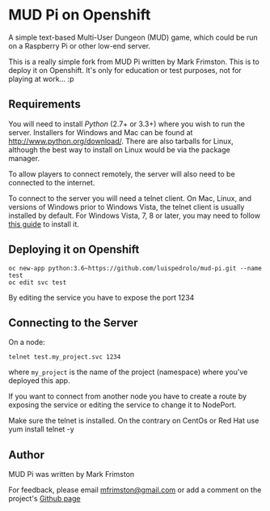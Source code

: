 MUD Pi on Openshift
======

A simple text-based Multi-User Dungeon (MUD) game, which could be run on a 
Raspberry Pi or other low-end server.

This is a really simple fork from MUD Pi  written by Mark Frimston. This is to deploy it on Openshift. It's only for education or test purposes, not for playing at work... :p


Requirements
------------

You will need to install _Python_ (2.7+ or 3.3+) where you wish to run the 
server. Installers for Windows and Mac can be found at 
<http://www.python.org/download/>. There are also tarballs for Linux, although 
the best way to install on Linux would be via the package manager.

To allow players to connect remotely, the server will also need to be connected
to the internet. 

To connect to the server you will need a telnet client. On Mac, Linux, and 
versions of Windows prior to Windows Vista, the telnet client is usually 
installed by default. For Windows Vista, 7, 8 or later, you may need to follow
[this guide](http://technet.microsoft.com/en-us/library/cc771275%28v=ws.10%29.aspx)
to install it.


Deploying it on Openshift
------------------

	oc new-app python:3.6~https://github.com/luispedrolo/mud-pi.git --name test
	oc edit svc test
	
By editing the service you have to expose the port 1234

Connecting to the Server
------------------------
On a node:



	telnet test.my_project.svc 1234
	
	
	
where `my_project` is the name of the project (namespace) where you've deployed this app.

If you want to connect from another node you have to create a route by exposing the service or editing the service to change it to NodePort.

Make sure the telnet is installed. On the contrary on CentOs or Red Hat use yum install telnet -y




Author
------

MUD Pi was written by Mark Frimston

For feedback, please email <mfrimston@gmail.com> or add a comment on the 
project's [Github page](http://github.com/frimkron/mud-pi)
